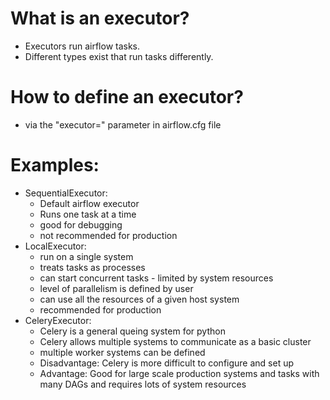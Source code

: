 
# What is an executor?
- Executors run airflow tasks. 
- Different types exist that run tasks differently. 

# How to define an executor?
- via the "executor=" parameter
  in airflow.cfg file

# Examples:
- SequentialExecutor:
  - Default airflow executor
  - Runs one task at a time
  - good for debugging
  - not recommended for production
- LocalExecutor:
  - run on a single system
  - treats tasks as processes
  - can start concurrent tasks - limited by system resources
  - level of parallelism is defined by user
  - can use all the resources of a given host system
  - recommended for production
- CeleryExecutor:
  - Celery is a general queing system for python
  - Celery allows multiple systems to communicate
    as a basic cluster
  - multiple worker systems can be defined
  - Disadvantage:
    Celery is more difficult 
    to configure and set up
  - Advantage:
    Good for large scale production systems
    and tasks with many DAGs
    and requires lots of system resources
